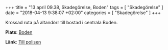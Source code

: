 +++
title = "13 april 09.38, Skadegörelse, Boden"
tags = [
  "Skadegörelse"
]
date = "2018-04-13 9:38:07 +02:00"
categories = [
    "Skadegörelse"
]
+++

Krossad ruta på altandörr till bostad i centrala Boden.

**Plats**: [Boden](http://www.google.com/maps/place/65.825119,21.688703)

**Länk**: [Till polisen](https://polisen.se/aktuellt/handelser/2018/april/13/13-april-09.38-skadegorelse-boden/)